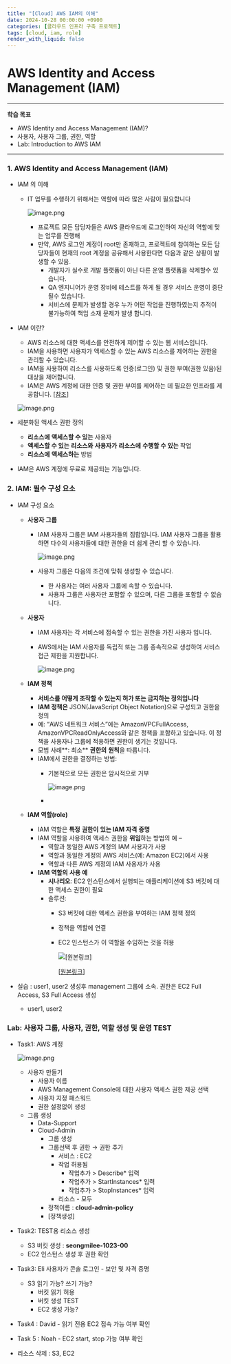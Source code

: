 ```yaml
---
title: "[Cloud] AWS IAM의 이해"
date: 2024-10-28 00:00:00 +0900
categories: [클라우드 인프라 구축 프로젝트]
tags: [cloud, iam, role]
render_with_liquid: false
---
```


# AWS Identity and Access Management (IAM)

---

**학습 목표**

- AWS Identity and Access Management (IAM)?
- 사용자, 사용자 그룹, 권한, 역할
- Lab: Introduction to AWS IAM

---

### **1. AWS Identity and Access Management (IAM)**

- IAM 의 이해
    - IT 업무를 수행하기 위해서는 역할에 따라 많은 사람이 필요합니다
        
        ![image.png](/assets/img/Cloud/iam/image.png)
        
        - 프로젝트 모든 담당자들은 AWS 클라우드에 로그인하여 자신의 역할에 맞는 업무를 진행해
        - 만약, AWS 로그인 계정이 root만 존재하고, 프로젝트에 참여하는 모든 담당자들이 현재의 root 계정을 공유해서 사용한다면 다음과 같은 상황이 발생할 수 있음.
            - 개발자가 실수로 개발 플랫폼이 아닌 다른 운영 플랫폼을 삭제할수 있습니다.
            - QA 엔지니어가 운영 장비에 테스트를 하게 될 경우 서비스 운영이 중단될수 있습니다.
            - 서비스에 문제가 발생할 경우 누가 어떤 작업을 진행하였는지 추적이 불가능하여 책임 소재 문제가 발생 합니다.
- IAM 이란?
    - AWS 리소스에 대한 액세스를 안전하게 제어할 수 있는 웹 서비스입니다.
    - IAM을 사용하면 사용자가 액세스할 수 있는 AWS 리소스를 제어하는 권한을 관리할 수 있습니다.
    - IAM을 사용하여 리소스를 사용하도록 인증(로그인) 및 권한 부여(권한 있음)된 대상을 제어합니다.
    - IAM은 AWS 계정에 대한 인증 및 권한 부여를 제어하는 데 필요한 인프라를 제공합니다. [[참조](https://docs.aws.amazon.com/ko_kr/IAM/latest/UserGuide/introduction.html)]
    
    ![image.png](/assets/img/Cloud/iam/image%201.png)
    
- 세분화된 액세스 권한 정의
    - **리소스에** **액세스할 수 있는** 사용자
    - **액세스할 수 있는** **리소스와** **사용자가** **리소스에** **수행할 수 있는** 작업
    - **리소스에** **액세스하는** 방법
- IAM은 AWS 계정에 무료로 제공되는 기능입니다.

### **2. IAM: 필수** **구성** **요소**

- IAM 구성 요소
    - **사용자 그룹**
        - IAM 사용자 그룹은 IAM 사용자들의 집합입니다. IAM 사용자 그룹을 활용하면 다수의 사용자들에 대한 권한을 더 쉽게 관리 할 수 있습니다.
            
            ![image.png](/assets/img/Cloud/iam/image%202.png)
            
        - 사용자 그룹은 다음의 조건에 맞춰 생성할 수 있습니다.
            - 한 사용자는 여러 사용자 그룹에 속할 수 있습니다.
            - 사용자 그룹은 사용자만 포함할 수 있으며, 다른 그룹을 포함할 수 없습니다.
    - **사용자**
        - IAM 사용자는 각 서비스에 접속할 수 있는 권한을 가진 사용자 입니다.
        - AWS에서는 IAM 사용자를 독립적 또는 그룹 종속적으로 생성하여 서비스 접근 제한을 지원합니다.
            
            ![image.png](/assets/img/Cloud/iam/image%203.png)
            
    - **IAM 정책**
        - **서비스를 어떻게 조작할 수 있는지 허가 또는 금지하는 정의입니다**
        - **IAM 정책은** JSON(JavaScript Object Notation)으로 구성되고 권한을 정의
        - 예: “AWS 네트워크 서비스”에는 AmazonVPCFullAccess, AmazonVPCReadOnlyAccess와 같은 정책을 포함하고 있습니다.  이 정책을 사용자나 그룹에 적용하면 권한이 생기는 것입니다.
        - 모범 사례**: 최소** **권한의** **원칙**을 따릅니다.
        - IAM에서 권한을 결정하는 방법:
            - 기본적으로 모든 권한은 암시적으로 거부
                
                ![image.png](/assets/img/Cloud/iam/image%204.png)
                
            - 
    - **IAM 역할(role)**
        - IAM 역할은 **특정** **권한이** **있는 IAM 자격** **증명**
        - IAM 역할을 사용하여 액세스 권한을 **위임**하는 방법의 예 –
            - 역할과 동일한 AWS 계정의 IAM 사용자가 사용
            - 역할과 동일한 계정의 AWS 서비스(예: Amazon EC2)에서 사용
            - 역할과 다른 AWS 계정의 IAM 사용자가 사용
        - **IAM 역할의** **사용 예**
            - **시나리오**: EC2 인스턴스에서 실행되는 애플리케이션에 S3 버킷에 대한 액세스 권한이 필요
            - 솔루션:
                - S3 버킷에 대한 액세스 권한을 부여하는 IAM 정책 정의
                - 정책을 역할에 연결
                - EC2 인스턴스가 이 역할을 수임하는 것을 허용
                    
                    ![[[원본링크](https://img1.daumcdn.net/thumb/R1280x0/?scode=mtistory2&fname=https%3A%2F%2Fblog.kakaocdn.net%2Fdn%2FMcrXT%2FbtrG8QBZNHn%2FYoLyWxw661PXRUksqKPoGk%2Fimg.png)]](/assets/img/Cloud/iam/image%205.png)
                    
                    [[원본링크](https://img1.daumcdn.net/thumb/R1280x0/?scode=mtistory2&fname=https%3A%2F%2Fblog.kakaocdn.net%2Fdn%2FMcrXT%2FbtrG8QBZNHn%2FYoLyWxw661PXRUksqKPoGk%2Fimg.png)]
                    

- 실습 : user1, user2 생성후  management 그룹에 소속. 권한은  EC2  Full Access,  S3 Full  Access 생성
    - user1, user2

### Lab: 사용자 그룹, 사용자, 권한, 역할 생성 및 운영 TEST

- Task1: AWS 계정
    
    ![image.png](/assets/img/Cloud/iam/image%206.png)
    
    - 사용자 만들기
        - 사용자 이름
        - AWS Management Console에 대한 사용자 액세스 권한 제공 선택
        - 사용자 지정 패스워드
        - 권한 설정없이 생성
    - 그룹 생성
        - Data-Support
        - Cloud-Admin
            - 그룹 생성
            - 그룹선택 후 권한 → 권한 추가
                - 서비스 : EC2
                - 작업 허용됨
                    - 작업추가 > Describe* 입력
                    - 작업추가 > StartInstances* 입력
                    - 작업추가 > StopInstances* 입력
                - 리소스 - 모두
            - 정책이름 : **cloud-admin-policy**
            - [정책생성]

- Task2: TEST용 리소스 생성
    - S3 버킷 생성 : **seongmilee-1023-00**
    - EC2 인스턴스 생성 후 권한 확인
- Task3: Eli 사용자가 콘솔 로그인 - 보안 및 자격 증명
    - S3 읽기 가능? 쓰기 가능?
        - 버킷 읽기 허용
        - 버킷 생성 TEST
        - EC2 생성 가능?
- Task4 : David - 읽기 전용 EC2 접속 가능 여부 확인
- Task 5 : Noah - EC2 start, stop 가능 여부 확인
- 리소스 삭제 : S3, EC2